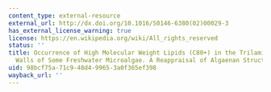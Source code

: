 ```yaml
---
content_type: external-resource
external_url: http://dx.doi.org/10.1016/S0146-6380(02)00029-3
has_external_license_warning: true
license: https://en.wikipedia.org/wiki/All_rights_reserved
status: ''
title: Occurrence of High Molecular Weight Lipids (C80+) in the Trilaminar Outer Cell
  Walls of Some Freshwater Microalgae. A Reappraisal of Algaenan Structure
uid: 98bcf75a-71c9-48d4-9965-3a0f365ef398
wayback_url: ''
---
```

